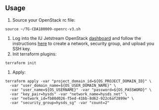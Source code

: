 ## Usage
1. Source your OpenStack rc file:
  ```
  source ~/TG-CDA180009-openrc-v3.sh 
  ```
1. Log into the IU Jetstream OpenStack [dashboard](https://iu.jetstream-cloud.org) and follow the instructions [here](https://iujetstream.atlassian.net/wiki/spaces/JWT/pages/44826638/Setup+for+Horizon+API+User+Instances) to create a network, security group, and upload you SSH key.
1. Init terraform plugins:
  ```
  terraform init
  ```
1. Apply:
  ```
  terraform apply -var "project_domain_id=${OS_PROJECT_DOMAIN_ID}" \
    -var "user_domain_name=${OS_USER_DOMAIN_NAME}" \
    -var "user_name=${OS_USERNAME}" -var "password=${OS_PASSWORD}" \
    -var "key_pair=hysds" -var "network_name=hysds_net" \
    -var "network_id=fb80d026-f5ed-41bb-8d62-922c6af2899e" \
    -var "security_group=hysds_sg" -var "count=2"
  ```
